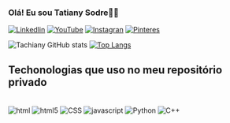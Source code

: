### Olá! Eu sou Tatiany Sodre👋🏼


[![Linkedlin](https://img.shields.io/badge/LinkedIn-0077B5?style=for-the-badge&logo=linkedin&logoColor=white)](https://www.linkedin.com/in/tatiany-sodre-458891150)
[![YouTube](https://img.shields.io/badge/YouTube-FF0000?style=for-the-badge&logo=youtube&logoColor=white)](https://www.youtube.com/watch?v=uTxpnczK-Zo&t=8s)
[![Instagran](https://img.shields.io/badge/Instagram-E4405F?style=for-the-badge&logo=instagram&logoColor=white)](https://www.instagram.com/reel/C5yEWABu9C0/)
[![Pinteres](https://img.shields.io/badge/Pinterest-%23E60023.svg?&style=for-the-badge&logo=Pinterest&logoColor=white)]([https://br.pinterest.com/TyseMkt/](https://br.pinterest.com/pin/882635226964139184/))

![Tachiany GitHub stats](https://github-readme-stats.vercel.app/api?username=tachiany&show_icons=true&theme=radical)
[![Top Langs](https://github-readme-stats.vercel.app/api/top-langs/?username=Tachiany&layout=donut&theme=radical)](https://github.com/tachiany/github-readme-stats)

## Techonologias que uso no meu repositório privado

<div style="display: inline_block"><br/>
<img align="center" alt="html" src="https://img.shields.io/badge/HTML-239120?style=for-the-badge&logo=html5&logoColor=white"/>
<img align="center" alt="html5" src="https://img.shields.io/badge/HTML5-E34F26?style=for-the-badge&logo=html5&logoColor=white"/>
<img align="center" alt="CSS" src="https://img.shields.io/badge/CSS-239120?&style=for-the-badge&logo=css3&logoColor=white"/>
<img align="center" alt="javascript" src="https://img.shields.io/badge/JavaScript-F7DF1E?style=for-the-badge&logo=javascript&logoColor=black"/>
<img align="center" alt="Python"src="https://img.shields.io/badge/Python-3776AB?style=for-the-badge&logo=python&logoColor=white"/>
<img align="center" alt="C++"src="https://img.shields.io/badge/C%2B%2B-00599C?style=for-the-badge&logo=c%2B%2B&logoColor=white"/></div><br/>

